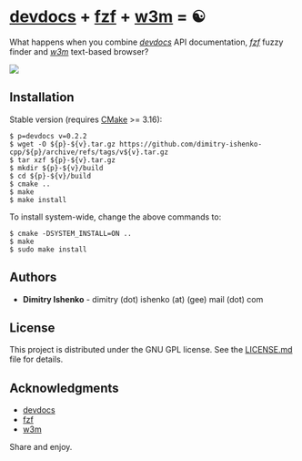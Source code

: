 # [devdocs](https://devdocs.io) + [fzf](https://github.com/junegunn/fzf) + [w3m](https://w3m.sourceforge.net/) = ☯

What happens when you combine _[devdocs](https://devdocs.io)_ API documentation, _[fzf](https://github.com/junegunn/fzf)_ fuzzy finder
and _[w3m](https://w3m.sourceforge.net/)_ text-based browser?

![](./image/showcase.gif)

## Installation

Stable version (requires [CMake](https://cmake.org/) >= 3.16):

```shell
$ p=devdocs v=0.2.2
$ wget -O ${p}-${v}.tar.gz https://github.com/dimitry-ishenko-cpp/${p}/archive/refs/tags/v${v}.tar.gz
$ tar xzf ${p}-${v}.tar.gz
$ mkdir ${p}-${v}/build
$ cd ${p}-${v}/build
$ cmake ..
$ make
$ make install
```

To install system-wide, change the above commands to:
```shell
$ cmake -DSYSTEM_INSTALL=ON ..
$ make
$ sudo make install
```

## Authors

* **Dimitry Ishenko** - dimitry (dot) ishenko (at) (gee) mail (dot) com

## License

This project is distributed under the GNU GPL license. See the
[LICENSE.md](LICENSE.md) file for details.

## Acknowledgments

* [devdocs](https://devdocs.io)
* [fzf](https://github.com/junegunn/fzf)
* [w3m](https://w3m.sourceforge.net/)

Share and enjoy.
